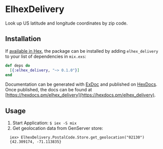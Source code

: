 # ElhexDelivery

Look up US latitude and longitude coordinates by zip code.

## Installation

If [available in Hex](https://hex.pm/docs/publish), the package can be installed
by adding `elhex_delivery` to your list of dependencies in `mix.exs`:

```elixir
def deps do
  [{:elhex_delivery, "~> 0.1.0"}]
end
```

Documentation can be generated with [ExDoc](https://github.com/elixir-lang/ex_doc)
and published on [HexDocs](https://hexdocs.pm). Once published, the docs can
be found at [https://hexdocs.pm/elhex_delivery](https://hexdocs.pm/elhex_delivery).

## Usage

1. Start Application: `$ iex -S mix`
2. Get geolocation data from GenServer store:
  ```
    iex> ElhexDelivery.PostalCode.Store.get_geolocation("02130")
    {42.309174, -71.113835}
  ```
